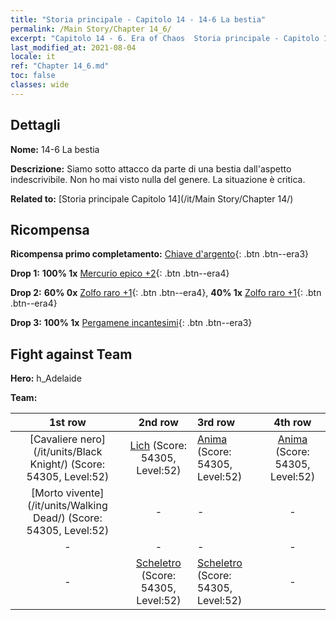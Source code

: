 ```yaml
---
title: "Storia principale - Capitolo 14 - 14-6 La bestia"
permalink: /Main Story/Chapter 14_6/
excerpt: "Capitolo 14 - 6. Era of Chaos  Storia principale - Capitolo 14_6. 14-6 La bestia"
last_modified_at: 2021-08-04
locale: it
ref: "Chapter 14_6.md"
toc: false
classes: wide
---
```


## Dettagli

 **Nome:** 14-6 La bestia

 **Descrizione:** Siamo sotto attacco da parte di una bestia dall'aspetto indescrivibile. Non ho mai visto nulla del genere. La situazione è critica.

 **Related to:** [Storia principale Capitolo 14](/it/Main Story/Chapter 14/)

## Ricompensa

 **Ricompensa primo completamento:** [Chiave d'argento](/ItemsIT/con_693/){: .btn .btn--era3}

 **Drop 1:** **100% 1x** [Mercurio epico +2](/ItemsIT/mat_49/){: .btn .btn--era4}

 **Drop 2:** **60% 0x** [Zolfo raro +1](/ItemsIT/mat_43/){: .btn .btn--era4}, **40% 1x** [Zolfo raro +1](/ItemsIT/mat_43/){: .btn .btn--era4}

 **Drop 3:** **100% 1x** [Pergamene incantesimi](/ItemsIT/con_694/){: .btn .btn--era3}


## Fight against Team
 **Hero:** h_Adelaide

 **Team:**


  | 1st row | 2nd row | 3rd row | 4th row |
  |:----:|:----:|:----|:----:|
  | [Cavaliere nero](/it/units/Black Knight/) (Score: 54305, Level:52)  | [Lich](/it/units/Lich/) (Score: 54305, Level:52)  | [Anima](/it/units/Wight/) (Score: 54305, Level:52)  | [Anima](/it/units/Wight/) (Score: 54305, Level:52)  |
  | [Morto vivente](/it/units/Walking Dead/) (Score: 54305, Level:52)  | - | - | - |
  | - | - | - | - |
  | - | [Scheletro](/it/units/Skeleton/) (Score: 54305, Level:52)  | [Scheletro](/it/units/Skeleton/) (Score: 54305, Level:52)  | - |


